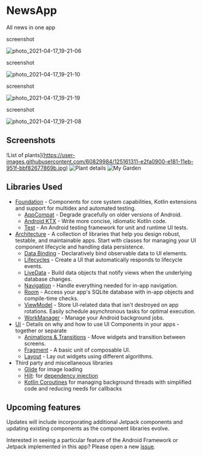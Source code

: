 # NewsApp
All news in one app

screenshot

![photo_2021-04-17_19-21-06](https://user-images.githubusercontent.com/60829984/125161311-e2fa0900-e181-11eb-951f-bbf82677869b.jpg)

screenshot

![photo_2021-04-17_19-21-10](https://user-images.githubusercontent.com/60829984/125161327-fc9b5080-e181-11eb-87dc-ebfe6afbd163.jpg)

screenshot 

![photo_2021-04-17_19-21-19](https://user-images.githubusercontent.com/60829984/125161339-0de45d00-e182-11eb-8869-586dcba3d99b.jpg)

screenshot

![photo_2021-04-17_19-21-08](https://user-images.githubusercontent.com/60829984/125161360-22c0f080-e182-11eb-8744-e66417bdac96.jpg)




Screenshots
-----------

!List of plants](https://user-images.githubusercontent.com/60829984/125161311-e2fa0900-e181-11eb-951f-bbf82677869b.jpg)
![Plant details](https://user-images.githubusercontent.com/60829984/125161339-0de45d00-e182-11eb-8869-586dcba3d99b.jpg)
![My Garden](https://user-images.githubusercontent.com/60829984/125161360-22c0f080-e182-11eb-8744-e66417bdac96.jpg)

Libraries Used
--------------
* [Foundation][0] - Components for core system capabilities, Kotlin extensions and support for
  multidex and automated testing.
  * [AppCompat][1] - Degrade gracefully on older versions of Android.
  * [Android KTX][2] - Write more concise, idiomatic Kotlin code.
  * [Test][4] - An Android testing framework for unit and runtime UI tests.
* [Architecture][10] - A collection of libraries that help you design robust, testable, and
  maintainable apps. Start with classes for managing your UI component lifecycle and handling data
  persistence.
  * [Data Binding][11] - Declaratively bind observable data to UI elements.
  * [Lifecycles][12] - Create a UI that automatically responds to lifecycle events.
  * [LiveData][13] - Build data objects that notify views when the underlying database changes.
  * [Navigation][14] - Handle everything needed for in-app navigation.
  * [Room][16] - Access your app's SQLite database with in-app objects and compile-time checks.
  * [ViewModel][17] - Store UI-related data that isn't destroyed on app rotations. Easily schedule
     asynchronous tasks for optimal execution.
  * [WorkManager][18] - Manage your Android background jobs.
* [UI][30] - Details on why and how to use UI Components in your apps - together or separate
  * [Animations & Transitions][31] - Move widgets and transition between screens.
  * [Fragment][34] - A basic unit of composable UI.
  * [Layout][35] - Lay out widgets using different algorithms.
* Third party and miscellaneous libraries
  * [Glide][90] for image loading
  * [Hilt][92]: for [dependency injection][93]
  * [Kotlin Coroutines][91] for managing background threads with simplified code and reducing needs for callbacks

[0]: https://developer.android.com/jetpack/components
[1]: https://developer.android.com/topic/libraries/support-library/packages#v7-appcompat
[2]: https://developer.android.com/kotlin/ktx
[4]: https://developer.android.com/training/testing/
[10]: https://developer.android.com/jetpack/arch/
[11]: https://developer.android.com/topic/libraries/data-binding/
[12]: https://developer.android.com/topic/libraries/architecture/lifecycle
[13]: https://developer.android.com/topic/libraries/architecture/livedata
[14]: https://developer.android.com/topic/libraries/architecture/navigation/
[16]: https://developer.android.com/topic/libraries/architecture/room
[17]: https://developer.android.com/topic/libraries/architecture/viewmodel
[18]: https://developer.android.com/topic/libraries/architecture/workmanager
[30]: https://developer.android.com/guide/topics/ui
[31]: https://developer.android.com/training/animation/
[34]: https://developer.android.com/guide/components/fragments
[35]: https://developer.android.com/guide/topics/ui/declaring-layout
[90]: https://bumptech.github.io/glide/
[91]: https://kotlinlang.org/docs/reference/coroutines-overview.html
[92]: https://developer.android.com/training/dependency-injection/hilt-android
[93]: https://developer.android.com/training/dependency-injection

Upcoming features
-----------------
Updates will include incorporating additional Jetpack components and updating existing components
as the component libraries evolve.

Interested in seeing a particular feature of the Android Framework or Jetpack implemented in this
app? Please open a new [issue](https://github.com/android/sunflower/issues).


